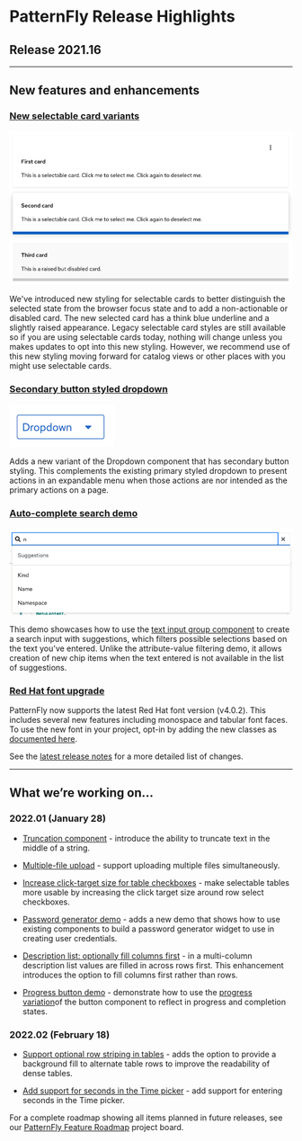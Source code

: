 # PatternFly Release Highlights
## Release 2021.16
----------------------------------------------------------
## New features and enhancements

### [New selectable card variants](https://www.patternfly.org/v4/components/card#selectable-and-selected)

![selectable card types](./img/selectable-cards.png)

We've introduced new styling for selectable cards to better distinguish the selected state from the browser focus state and to add a non-actionable or disabled card. The new selected card has a think blue underline and a slightly raised appearance. Legacy selectable card styles are still available so if you are using selectable cards today, nothing will change unless you makes updates to opt into this new styling. However, we recommend use of this new styling moving forward for catalog views or other places with you might use selectable cards.

### [Secondary button styled dropdown](https://www.patternfly.org/v4/components/dropdown#secondary-toggle)

![dropdown with secondary button styling](./img/secondary-dropdown.png)

Adds a new variant of the Dropdown component that has secondary button styling. This complements the existing primary styled dropdown to present actions in an expandable menu when those actions are nor intended as the primary actions on a page.

### [Auto-complete search demo](https://www.patternfly.org/v4/components/text-input-group/react-demos#auto-complete-search)

![auto complete search](./img/auto-complete-search.png)

This demo showcases how to use the [text input group component](https://www.patternfly.org/v4/components/text-input-group) to create a search input with suggestions, which filters possible selections based on the text you've entered. Unlike the attribute-value filtering demo, it allows creation of new chip items when the text entered is not available in the list of suggestions.

### [Red Hat font upgrade](https://www.patternfly.org/v4/developer-resources/red-hat-font)
PatternFly now supports the latest Red Hat font version (v4.0.2). This includes several new features including monospace and tabular font faces. To use the new font in your project, opt-in by adding the new classes as [documented here](https://www.patternfly.org/v4/developer-resources/red-hat-font#available-opt-ins).

See the [latest release notes](https://www.patternfly.org/v4/developer-resources/release-notes) for a more detailed list of changes.

-----------------------------------------------------------------------------

## What we’re working on...

### 2022.01 (January 28)

* [Truncation component](https://github.com/patternfly/patternfly-react/issues/6566) - introduce the ability to truncate text in the middle of a string.

* [Multiple-file upload](https://github.com/patternfly/patternfly-react/issues/6683) - support uploading multiple files simultaneously.

* [Increase click-target size for table checkboxes](https://github.com/patternfly/patternfly-react/issues/6695) - make selectable tables more usable by increasing the click target size around row select checkboxes.

* [Password generator demo](https://github.com/patternfly/patternfly-react/issues/6686) - adds a new demo that shows how to use existing components to build a password generator widget to use in creating user credentials.

* [Description list: optionally fill columns first](https://github.com/patternfly/patternfly-react/issues/6683) - in a multi-column description list values are filled in across rows first. This enhancement introduces the option to fill columns first rather than rows.

* [Progress button demo](https://github.com/patternfly/patternfly-react/issues/6684) - demonstrate how to use the [progress variation](https://www.patternfly.org/v4/components/button#progress)of the button component to reflect in progress and completion states.

### 2022.02 (February 18)

* [Support optional row striping in tables](https://github.com/patternfly/patternfly/issues/4564) - adds the option to provide a background fill to alternate table rows to improve the readability of dense tables.

* [Add support for seconds in the Time picker](https://github.com/patternfly/patternfly-react/issues/5998) - add support for entering seconds in the Time picker.

For a complete roadmap showing all items planned in future releases, see our [PatternFly Feature Roadmap](https://github.com/orgs/patternfly/projects/4?fullscreen=true) project board.
